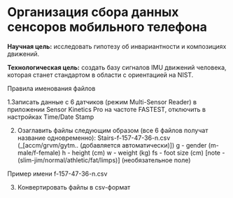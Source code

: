 # Организация сбора данных сенсоров мобильного телефона

**Научная цель:** исследовать гипотезу об инвариантности и композициях движений.

**Технологическая цель:** создать базу сигналов IMU движений человека, которая станет стандартом в области с ориентацией на NIST.


Правила именования файлов

1.Записать данные с 6 датчиков (режим Multi-Sensor Reader) в приложении Sensor Kinetics Pro на частоте FASTEST, отключить в настройках Time/Date Stamp

2. Озаглавить файлы следующим образом (все 6 файлов получат название одновременно): Stairs-f-157-47-36-n.csv (_[accm/grvm/gytm.. (добавляется автоматически)])
g - gender (m-male/f-female)
h - height (cm)
w - weight (kg)
fs - foot size (cm)
[note - (slim-jim/normal/athletic/fat/limps)] (необязательное поле)

Пример имени
f-157-47-36-n.csv

3. Конвертировать файлы в csv-формат

